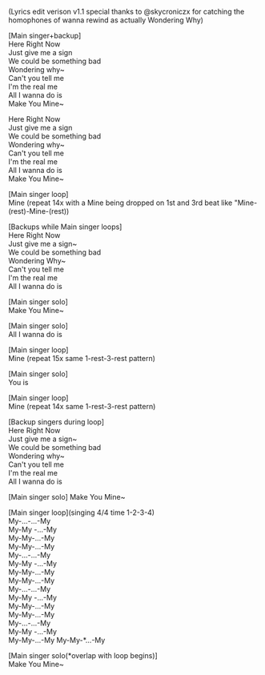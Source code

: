 (Lyrics edit verison v1.1 special thanks to @skycroniczx for catching the homophones of wanna rewind as actually Wondering Why)

\[Main singer+backup\]  
Here Right Now   
Just give me a sign  
We could be something bad  
Wondering why~  
Can't you tell me  
I'm the real me  
All I wanna do is  
Make You Mine~  
  
Here Right Now  
Just give me a sign  
We could be something bad  
Wondering why~   
Can't you tell me  
I'm the real me  
All I wanna do is  
Make You Mine~  

\[Main singer loop\]  
Mine (repeat 14x with a Mine being dropped on 1st and 3rd beat like "Mine-(rest)-Mine-(rest))  

\[Backups while Main singer loops\]  
Here Right Now  
Just give me a sign~  
We could be something bad  
Wondering Why~  
Can't you tell me  
I'm the real me  
All I wanna do is  

\[Main singer solo\]  
Make You Mine~  

\[Main singer solo\]  
All I wanna do is  

\[Main singer loop\]  
Mine (repeat 15x same 1-rest-3-rest pattern)  

\[Main singer solo\]  
You is  

\[Main singer loop\]  
Mine (repeat 14x same 1-rest-3-rest pattern)

\[Backup singers during loop\]  
Here Right Now  
Just give me a sign~  
We could be something bad  
Wondering why~  
Can't you tell me  
I'm the real me  
All I wanna do is  

\[Main singer solo\]
Make You Mine~  
 
\[Main singer loop\](singing 4/4 time 1-2-3-4)  
My-...-...-My  
My-My -...-My  
My-My-...-My  
My-My-...-My  
My-...-...-My  
My-My -...-My  
My-My-...-My    
My-My-...-My   
My-...-...-My   
My-My -...-My    
My-My-...-My    
My-My-...-My   
My-...-...-My  
My-My -...-My  
My-My-...-My
My-My-\*...-My  

\[Main singer solo(\*overlap with loop begins)\]  
Make You Mine~  